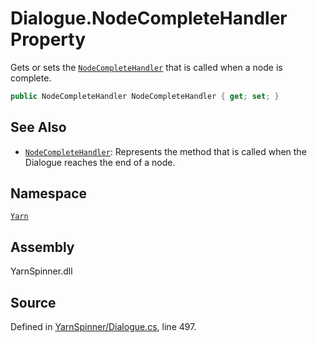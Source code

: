 <!-- This file was generated by a tool. Do not edit this file by hand. -->

# Dialogue.NodeCompleteHandler Property

Gets or sets the [`NodeCompleteHandler`](/api/csharp/yarn/nodecompletehandler.md) that is
called when a node is complete.


```csharp
public NodeCompleteHandler NodeCompleteHandler { get; set; }
```



## See Also
* [`NodeCompleteHandler`](/api/csharp/yarn/nodecompletehandler.md): 
Represents the method that is called when the Dialogue reaches the
end of a node.

## Namespace
[`Yarn`](/api/csharp/yarn/README.md)

## Assembly
YarnSpinner.dll

## Source
Defined in [YarnSpinner/Dialogue.cs](https://github.com/YarnSpinnerTool/YarnSpinner//blob/develop/YarnSpinner/Dialogue.cs#L497), line 497.
